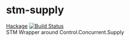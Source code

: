 # stm-supply
<a href="https://hackage.haskell.org/package/stm-supply">Hackage</a>
[![Build Status](https://travis-ci.org/caneroj1/stm-supply.svg?branch=master)](https://travis-ci.org/caneroj1/stm-supply)
<br>
STM Wrapper around Control.Concurrent.Supply
